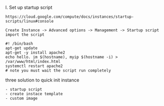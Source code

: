 I. Set up startup script

    https://cloud.google.com/compute/docs/instances/startup-scripts/linux#console
        
    Create Instance -> Advanced options -> Management -> Startup script
    import the script

    #! /bin/bash
    apt-get update
    apt-get -y install apache2
    echo hello. im $(hostname), myip $(hostname -i) > /var/www/html/index.html
    systemctl restart apache2
    # note you must wait the script run completely

three solution to quick init instance

    - startup script
    - create instace template
    - custom image
   
